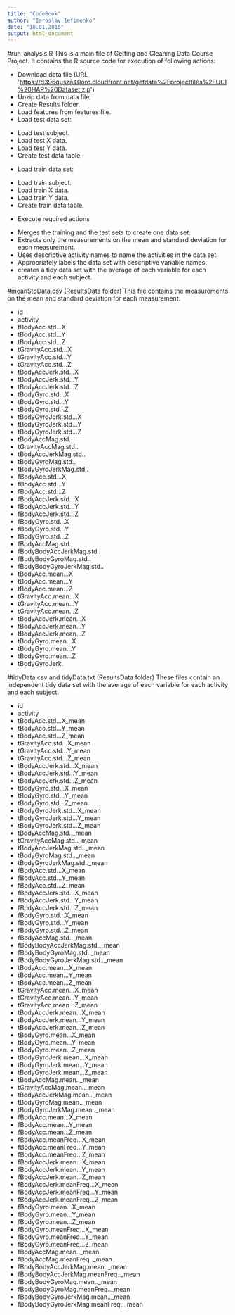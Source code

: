 ```yaml
---
title: "CodeBook"
author: "Iaroslav Iefimenko"
date: "18.01.2016"
output: html_document
---
```


#run_analysis.R
This is a main file of Getting and Cleaning Data Course Project. It contains the R source code for execution of following actions:

* Download data file (URL 'https://d396qusza40orc.cloudfront.net/getdata%2Fprojectfiles%2FUCI%20HAR%20Dataset.zip')
* Unzip data from data file.
* Create Results folder.
* Load features from features file.
* Load test data set:
+ Load test subject.
+ Load test X data.
+ Load test Y data.
+ Create test data table.
* Load train data set:
+ Load train subject.
+ Load train X data.
+ Load train Y data.
+ Create train data table.
* Execute required actions
+ Merges the training and the test sets to create one data set.
+ Extracts only the measurements on the mean and standard deviation for each measurement.
+ Uses descriptive activity names to name the activities in the data set.
+ Appropriately labels the data set with descriptive variable names.
+ creates a tidy data set with the average of each variable for each activity and each subject.

#meanStdData.csv (ResultsData folder)
This file contains the measurements on the mean and standard deviation for each measurement.
* id
* activity
* tBodyAcc.std...X
* tBodyAcc.std...Y
* tBodyAcc.std...Z
* tGravityAcc.std...X
* tGravityAcc.std...Y
* tGravityAcc.std...Z
* tBodyAccJerk.std...X
* tBodyAccJerk.std...Y
* tBodyAccJerk.std...Z
* tBodyGyro.std...X
* tBodyGyro.std...Y
* tBodyGyro.std...Z
* tBodyGyroJerk.std...X
* tBodyGyroJerk.std...Y
* tBodyGyroJerk.std...Z
* tBodyAccMag.std..
* tGravityAccMag.std..
* tBodyAccJerkMag.std..
* tBodyGyroMag.std..
* tBodyGyroJerkMag.std..
* fBodyAcc.std...X
* fBodyAcc.std...Y
* fBodyAcc.std...Z
* fBodyAccJerk.std...X
* fBodyAccJerk.std...Y
* fBodyAccJerk.std...Z
* fBodyGyro.std...X
* fBodyGyro.std...Y
* fBodyGyro.std...Z
* fBodyAccMag.std..
* fBodyBodyAccJerkMag.std..
* fBodyBodyGyroMag.std..
* fBodyBodyGyroJerkMag.std..
* tBodyAcc.mean...X
* tBodyAcc.mean...Y
* tBodyAcc.mean...Z
* tGravityAcc.mean...X
* tGravityAcc.mean...Y
* tGravityAcc.mean...Z
* tBodyAccJerk.mean...X
* tBodyAccJerk.mean...Y
* tBodyAccJerk.mean...Z
* tBodyGyro.mean...X
* tBodyGyro.mean...Y
* tBodyGyro.mean...Z
* tBodyGyroJerk. 

#tidyData.csv and tidyData.txt (ResultsData folder)
These files contain an independent tidy data set with the average of each variable for each activity and each subject.
* id 
* activity 
* tBodyAcc.std...X_mean 
* tBodyAcc.std...Y_mean 
* tBodyAcc.std...Z_mean 
* tGravityAcc.std...X_mean 
* tGravityAcc.std...Y_mean 
* tGravityAcc.std...Z_mean 
* tBodyAccJerk.std...X_mean 
* tBodyAccJerk.std...Y_mean 
* tBodyAccJerk.std...Z_mean 
* tBodyGyro.std...X_mean 
* tBodyGyro.std...Y_mean 
* tBodyGyro.std...Z_mean 
* tBodyGyroJerk.std...X_mean 
* tBodyGyroJerk.std...Y_mean 
* tBodyGyroJerk.std...Z_mean 
* tBodyAccMag.std.._mean 
* tGravityAccMag.std.._mean 
* tBodyAccJerkMag.std.._mean 
* tBodyGyroMag.std.._mean 
* tBodyGyroJerkMag.std.._mean 
* fBodyAcc.std...X_mean 
* fBodyAcc.std...Y_mean 
* fBodyAcc.std...Z_mean 
* fBodyAccJerk.std...X_mean 
* fBodyAccJerk.std...Y_mean 
* fBodyAccJerk.std...Z_mean 
* fBodyGyro.std...X_mean 
* fBodyGyro.std...Y_mean 
* fBodyGyro.std...Z_mean 
* fBodyAccMag.std.._mean 
* fBodyBodyAccJerkMag.std.._mean 
* fBodyBodyGyroMag.std.._mean 
* fBodyBodyGyroJerkMag.std.._mean 
* tBodyAcc.mean...X_mean 
* tBodyAcc.mean...Y_mean 
* tBodyAcc.mean...Z_mean 
* tGravityAcc.mean...X_mean 
* tGravityAcc.mean...Y_mean 
* tGravityAcc.mean...Z_mean 
* tBodyAccJerk.mean...X_mean 
* tBodyAccJerk.mean...Y_mean 
* tBodyAccJerk.mean...Z_mean 
* tBodyGyro.mean...X_mean 
* tBodyGyro.mean...Y_mean 
* tBodyGyro.mean...Z_mean 
* tBodyGyroJerk.mean...X_mean 
* tBodyGyroJerk.mean...Y_mean 
* tBodyGyroJerk.mean...Z_mean 
* tBodyAccMag.mean.._mean 
* tGravityAccMag.mean.._mean 
* tBodyAccJerkMag.mean.._mean 
* tBodyGyroMag.mean.._mean 
* tBodyGyroJerkMag.mean.._mean 
* fBodyAcc.mean...X_mean 
* fBodyAcc.mean...Y_mean 
* fBodyAcc.mean...Z_mean 
* fBodyAcc.meanFreq...X_mean 
* fBodyAcc.meanFreq...Y_mean 
* fBodyAcc.meanFreq...Z_mean 
* fBodyAccJerk.mean...X_mean 
* fBodyAccJerk.mean...Y_mean 
* fBodyAccJerk.mean...Z_mean 
* fBodyAccJerk.meanFreq...X_mean 
* fBodyAccJerk.meanFreq...Y_mean 
* fBodyAccJerk.meanFreq...Z_mean 
* fBodyGyro.mean...X_mean 
* fBodyGyro.mean...Y_mean 
* fBodyGyro.mean...Z_mean 
* fBodyGyro.meanFreq...X_mean 
* fBodyGyro.meanFreq...Y_mean 
* fBodyGyro.meanFreq...Z_mean 
* fBodyAccMag.mean.._mean 
* fBodyAccMag.meanFreq.._mean 
* fBodyBodyAccJerkMag.mean.._mean 
* fBodyBodyAccJerkMag.meanFreq.._mean 
* fBodyBodyGyroMag.mean.._mean 
* fBodyBodyGyroMag.meanFreq.._mean 
* fBodyBodyGyroJerkMag.mean.._mean 
* fBodyBodyGyroJerkMag.meanFreq.._mean